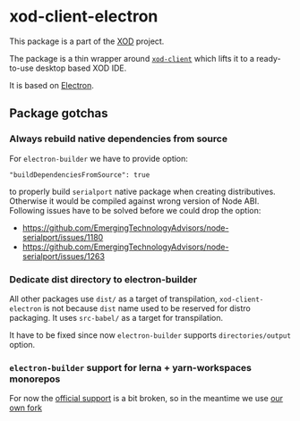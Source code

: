 # xod-client-electron

This package is a part of the [XOD](https://github.com/xodio/xod) project.

The package is a thin wrapper around [`xod-client`](https://github.com/xodio/xod/tree/master/packages/xod-client) which lifts it to a ready-to-use desktop based XOD IDE.

It is based on [Electron](https://electron.atom.io/).

## Package gotchas

### Always rebuild native dependencies from source

For `electron-builder` we have to provide option:

```
"buildDependenciesFromSource": true
```

to properly build `serialport` native package when creating distributives. Otherwise it would be compiled against wrong version of Node ABI. Following issues have to be solved before we could drop the option:

* https://github.com/EmergingTechnologyAdvisors/node-serialport/issues/1180
* https://github.com/EmergingTechnologyAdvisors/node-serialport/issues/1263

### Dedicate dist directory to electron-builder

All other packages use `dist/` as a target of transpilation, `xod-client-electron` is not because `dist` name used to be reserved for distro packaging. It uses `src-babel/` as a target for transpilation.

It have to be fixed since now `electron-builder` supports `directories/output` option.

### `electron-builder` support for lerna + yarn-workspaces monorepos

For now the [official support](https://github.com/electron-userland/electron-builder/issues/2205) is a bit broken, so in the meantime we use [our own fork](https://github.com/xodio/electron-builder/tree/look-for-node_modules-until-root)
